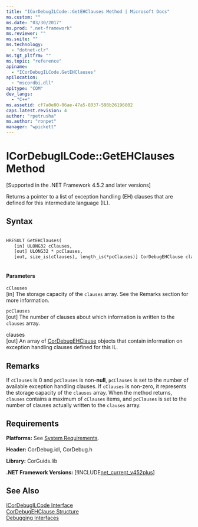 ```yaml
---
title: "ICorDebugILCode::GetEHClauses Method | Microsoft Docs"
ms.custom: ""
ms.date: "03/30/2017"
ms.prod: ".net-framework"
ms.reviewer: ""
ms.suite: ""
ms.technology: 
  - "dotnet-clr"
ms.tgt_pltfrm: ""
ms.topic: "reference"
apiname: 
  - "ICorDebugILCode.GetEHClauses"
apilocation: 
  - "mscordbi.dll"
apitype: "COM"
dev_langs: 
  - "C++"
ms.assetid: cf7a0e00-06ae-47a5-8037-598b26196802
caps.latest.revision: 4
author: "rpetrusha"
ms.author: "ronpet"
manager: "wpickett"
---
```

# ICorDebugILCode::GetEHClauses Method
[Supported in the .NET Framework 4.5.2 and later versions]  
  
 Returns a pointer to a list of exception handling (EH) clauses that are defined for this intermediate language (IL).  
  
## Syntax  
  
```vb  
  
HRESULT GetEHClauses(  
   [in] ULONG32 cClauses,  
   [out] ULONG32 * pcClauses,  
   [out, size_is(cClauses), length_is(*pcClauses)] CorDebugEHClause clauses[]);  
  
```  
  
#### Parameters  
 `cClauses`  
 [in] The storage capacity of the `clauses` array. See the Remarks section for more information.  
  
 `pcClauses`  
 [out] The number of clauses about which information is written to the `clauses` array.  
  
 clauses  
 [out] An array of [CorDebugEHClause](../../../../docs/framework/unmanaged-api/debugging/cordebugehclause-structure.md) objects that contain information on exception handling clauses defined for this IL.  
  
## Remarks  
 If `cClauses` is 0 and `pcClauses` is non-**null**, `pcClauses` is set to the number of available exception handling clauses. If `cClauses` is non-zero, it represents the storage capacity of the `clauses` array. When the method returns, `clauses` contains a maximum of `cClauses` items, and `pcClauses` is set to the number of clauses actually written to the `clauses` array.  
  
## Requirements  
 **Platforms:** See [System Requirements](../../../../docs/framework/get-started/system-requirements.md).  
  
 **Header:** CorDebug.idl, CorDebug.h  
  
 **Library:** CorGuids.lib  
  
 **.NET Framework Versions:** [!INCLUDE[net_current_v452plus](../../../../includes/net-current-v452plus-md.md)]  
  
## See Also  
 [ICorDebugILCode Interface](../../../../docs/framework/unmanaged-api/debugging/icordebugilcode-interface.md)   
 [CorDebugEHClause Structure](../../../../docs/framework/unmanaged-api/debugging/cordebugehclause-structure.md)   
 [Debugging Interfaces](../../../../docs/framework/unmanaged-api/debugging/debugging-interfaces.md)